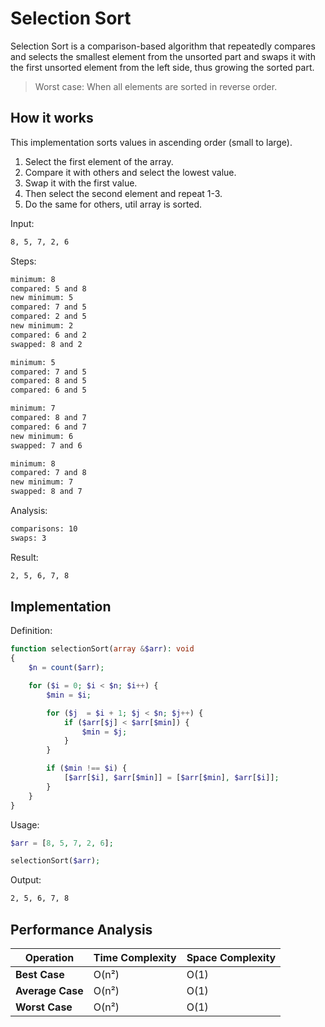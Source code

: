 # Selection Sort
Selection Sort is a comparison-based algorithm that repeatedly compares and selects the smallest element from the unsorted part and swaps it with the first unsorted element from the left side, thus growing the sorted part.

> Worst case: When all elements are sorted in reverse order.

## How it works
This implementation sorts values in ascending order (small to large).

1. Select the first element of the array.
2. Compare it with others and select the lowest value.
3. Swap it with the first value.
4. Then select the second element and repeat 1-3.
5. Do the same for others, util array is sorted.

Input:
```txt
8, 5, 7, 2, 6
```

Steps:
```txt
minimum: 8
compared: 5 and 8
new minimum: 5
compared: 7 and 5
compared: 2 and 5
new minimum: 2
compared: 6 and 2
swapped: 8 and 2

minimum: 5
compared: 7 and 5
compared: 8 and 5
compared: 6 and 5

minimum: 7
compared: 8 and 7
compared: 6 and 7
new minimum: 6
swapped: 7 and 6

minimum: 8
compared: 7 and 8
new minimum: 7
swapped: 8 and 7
```

Analysis:
```txt
comparisons: 10
swaps: 3
```

Result:
```txt
2, 5, 6, 7, 8
```

## Implementation
Definition:
```php
function selectionSort(array &$arr): void
{
    $n = count($arr);

    for ($i = 0; $i < $n; $i++) {
        $min = $i;

        for ($j  = $i + 1; $j < $n; $j++) {
            if ($arr[$j] < $arr[$min]) {
                $min = $j;
            }
        }

        if ($min !== $i) {
            [$arr[$i], $arr[$min]] = [$arr[$min], $arr[$i]];
        }
    }
}
```

Usage:
```php
$arr = [8, 5, 7, 2, 6];

selectionSort($arr);
```

Output:
```txt
2, 5, 6, 7, 8
```

## Performance Analysis
| Operation        | Time Complexity | Space Complexity |
| ---------------- | --------------- | ---------------- |
| **Best Case**    | O(n²)           | O(1)             |
| **Average Case** | O(n²)           | O(1)             |
| **Worst Case**   | O(n²)           | O(1)             |

